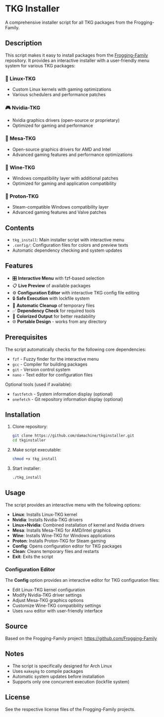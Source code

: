 # TKG Installer

A comprehensive installer script for all TKG packages from the Frogging-Family.

## Description

This script makes it easy to install packages from the [Frogging-Family](https://github.com/Frogging-Family) repository. It provides an interactive installer with a user-friendly menu system for various TKG packages:

### 🧠 **Linux-TKG**
- Custom Linux kernels with gaming optimizations
- Various schedulers and performance patches

### 🎮 **Nvidia-TKG** 
- Nvidia graphics drivers (open-source or proprietary)
- Optimized for gaming and performance

### 🧩 **Mesa-TKG**
- Open-source graphics drivers for AMD and Intel
- Advanced gaming features and performance optimizations

### 🍷 **Wine-TKG**
- Windows compatibility layer with additional patches
- Optimized for gaming and application compatibility

### 🧪 **Proton-TKG**
- Steam-compatible Windows compatibility layer
- Advanced gaming features and Valve patches

## Contents

- `tkg_install`: Main installer script with interactive menu
- `.config/`: Configuration files for colors and preview texts
- Automatic dependency checking and system updates

## Features

- 🎛️ **Interactive Menu** with fzf-based selection
- 📋 **Live Preview** of available packages
- ⚙️ **Configuration Editor** with interactive TKG config file editing
- 🔒 **Safe Execution** with lockfile system
- 🧹 **Automatic Cleanup** of temporary files
- ✅ **Dependency Check** for required tools
- 🎨 **Colorized Output** for better readability
- 🌐 **Portable Design** - works from any directory

## Prerequisites

The script automatically checks for the following core dependencies:
- `fzf` - Fuzzy finder for the interactive menu
- `gcc` - Compiler for building packages
- `git` - Version control system
- `nano` - Text editor for configuration files

Optional tools (used if available):
- `fastfetch` - System information display (optional)
- `onefetch` - Git repository information display (optional)

## Installation

1. Clone repository:
   ```bash
   git clone https://github.com/damachine/tkginstaller.git
   cd tkginstaller
   ```

2. Make script executable:
   ```bash
   chmod +x tkg_install
   ```

3. Start installer:
   ```bash
   ./tkg_install
   ```

## Usage

The script provides an interactive menu with the following options:

- **Linux**: Installs Linux-TKG kernel
- **Nvidia**: Installs Nvidia-TKG drivers
- **Linux+Nvidia**: Combined installation of kernel and Nvidia drivers
- **Mesa**: Installs Mesa-TKG for AMD/Intel graphics
- **Wine**: Installs Wine-TKG for Windows applications
- **Proton**: Installs Proton-TKG for Steam gaming
- **Config**: Opens configuration editor for TKG packages
- **Clean**: Cleans temporary files and restarts
- **Exit**: Exits the script

### Configuration Editor

The **Config** option provides an interactive editor for TKG configuration files:
- Edit Linux-TKG kernel configuration
- Modify Nvidia-TKG driver settings
- Adjust Mesa-TKG graphics options
- Customize Wine-TKG compatibility settings
- Uses `nano` editor with user-friendly interface

## Source

Based on the Frogging-Family project: https://github.com/Frogging-Family

## Notes

- The script is specifically designed for Arch Linux
- Uses `makepkg` to compile packages
- Automatic system updates before installation
- Supports only one concurrent execution (lockfile system)

## License

See the respective license files of the Frogging-Family projects.
